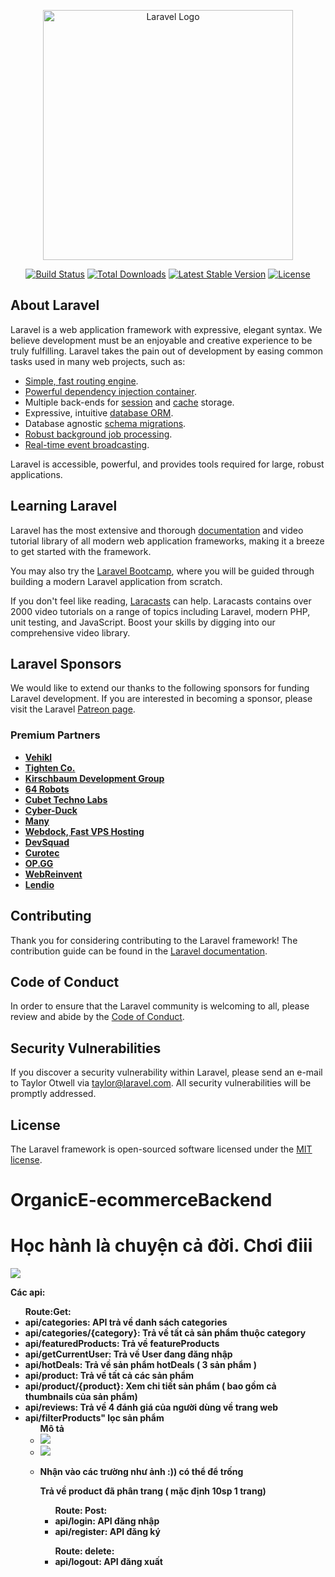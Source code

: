 <p align="center"><a href="https://laravel.com" target="_blank"><img src="https://raw.githubusercontent.com/laravel/art/master/logo-lockup/5%20SVG/2%20CMYK/1%20Full%20Color/laravel-logolockup-cmyk-red.svg" width="400" alt="Laravel Logo"></a></p>

<p align="center">
<a href="https://github.com/laravel/framework/actions"><img src="https://github.com/laravel/framework/workflows/tests/badge.svg" alt="Build Status"></a>
<a href="https://packagist.org/packages/laravel/framework"><img src="https://img.shields.io/packagist/dt/laravel/framework" alt="Total Downloads"></a>
<a href="https://packagist.org/packages/laravel/framework"><img src="https://img.shields.io/packagist/v/laravel/framework" alt="Latest Stable Version"></a>
<a href="https://packagist.org/packages/laravel/framework"><img src="https://img.shields.io/packagist/l/laravel/framework" alt="License"></a>
</p>

## About Laravel

Laravel is a web application framework with expressive, elegant syntax. We believe development must be an enjoyable and creative experience to be truly fulfilling. Laravel takes the pain out of development by easing common tasks used in many web projects, such as:

- [Simple, fast routing engine](https://laravel.com/docs/routing).
- [Powerful dependency injection container](https://laravel.com/docs/container).
- Multiple back-ends for [session](https://laravel.com/docs/session) and [cache](https://laravel.com/docs/cache) storage.
- Expressive, intuitive [database ORM](https://laravel.com/docs/eloquent).
- Database agnostic [schema migrations](https://laravel.com/docs/migrations).
- [Robust background job processing](https://laravel.com/docs/queues).
- [Real-time event broadcasting](https://laravel.com/docs/broadcasting).

Laravel is accessible, powerful, and provides tools required for large, robust applications.

## Learning Laravel

Laravel has the most extensive and thorough [documentation](https://laravel.com/docs) and video tutorial library of all modern web application frameworks, making it a breeze to get started with the framework.

You may also try the [Laravel Bootcamp](https://bootcamp.laravel.com), where you will be guided through building a modern Laravel application from scratch.

If you don't feel like reading, [Laracasts](https://laracasts.com) can help. Laracasts contains over 2000 video tutorials on a range of topics including Laravel, modern PHP, unit testing, and JavaScript. Boost your skills by digging into our comprehensive video library.

## Laravel Sponsors

We would like to extend our thanks to the following sponsors for funding Laravel development. If you are interested in becoming a sponsor, please visit the Laravel [Patreon page](https://patreon.com/taylorotwell).

### Premium Partners

- **[Vehikl](https://vehikl.com/)**
- **[Tighten Co.](https://tighten.co)**
- **[Kirschbaum Development Group](https://kirschbaumdevelopment.com)**
- **[64 Robots](https://64robots.com)**
- **[Cubet Techno Labs](https://cubettech.com)**
- **[Cyber-Duck](https://cyber-duck.co.uk)**
- **[Many](https://www.many.co.uk)**
- **[Webdock, Fast VPS Hosting](https://www.webdock.io/en)**
- **[DevSquad](https://devsquad.com)**
- **[Curotec](https://www.curotec.com/services/technologies/laravel/)**
- **[OP.GG](https://op.gg)**
- **[WebReinvent](https://webreinvent.com/?utm_source=laravel&utm_medium=github&utm_campaign=patreon-sponsors)**
- **[Lendio](https://lendio.com)**

## Contributing

Thank you for considering contributing to the Laravel framework! The contribution guide can be found in the [Laravel documentation](https://laravel.com/docs/contributions).

## Code of Conduct

In order to ensure that the Laravel community is welcoming to all, please review and abide by the [Code of Conduct](https://laravel.com/docs/contributions#code-of-conduct).

## Security Vulnerabilities

If you discover a security vulnerability within Laravel, please send an e-mail to Taylor Otwell via [taylor@laravel.com](mailto:taylor@laravel.com). All security vulnerabilities will be promptly addressed.

## License

The Laravel framework is open-sourced software licensed under the [MIT license](https://opensource.org/licenses/MIT).
# OrganicE-ecommerceBackend
<h1>Học hành là chuyện cả đời. Chơi điii</h1>
<img src="https://thecaninebuddy.com/wp-content/uploads/2021/08/crying-cat-meme-2048x1152.jpg?ezimgfmt=ng%3Awebp%2Fngcb1%2Frs%3Adevice%2Frscb1-1">

<b>Các api:<b/>
    <ul>
    Route:Get:
        <li>api/categories: API trả về danh sách categories</li>
        <li>api/categories/{category}: Trả về tất cả sản phẩm thuộc category</li>
        <li>api/featuredProducts: Trả về featureProducts</li>
        <li>api/getCurrentUser: Trả về User đang đăng nhập</li>
        <li>api/hotDeals: Trả về sản phẩm hotDeals ( 3 sản phẩm )</li>
        <li>api/product: Trả về tất cả các sản phẩm</li>
        <li>api/product/{product}: Xem chi tiết sản phẩm ( bao gồm cả thumbnails của sản phẩm)</li>
        <li>api/reviews: Trả về 4 đánh giá của người dùng về trang web</li> 
        <li>api/filterProducts" lọc sản phẩm
            <ul>
                Mô tả 
                <li>
                    <img src="https://scontent.fhan5-8.fna.fbcdn.net/v/t1.15752-9/387583222_1068103284110246_8996741958876999568_n.png?_nc_cat=108&ccb=1-7&_nc_sid=ae9488&_nc_ohc=5Xdfx3G5naMAX8164wS&_nc_ht=scontent.fhan5-8.fna&_nc_e2o=s&oh=03_AdS9YnCHzXui9D5mM-RCXZQtsQPMe_jFk96plQT-ffH6gA&oe=654B7B5A">
                </li>
                <li>
                    <img src="https://scontent.fhan5-9.fna.fbcdn.net/v/t1.15752-9/387525071_700266018240312_7259775648934234955_n.png?_nc_cat=109&ccb=1-7&_nc_sid=ae9488&_nc_ohc=rCSb91y3WtgAX_r2pWL&_nc_ht=scontent.fhan5-9.fna&_nc_e2o=s&oh=03_AdRNtQd1thMG9EMeZqRe7UDK2EWnmtnvUtJSD7aalB3EEA&oe=654B6A25">
                </li>
                <li>
                    <p>Nhận vào các trường như ảnh :)) có thể để trống </p>
                    <p>Trả về product đã phân trang ( mặc định 10sp 1 trang)</p>
                </li>
            <ul>
        </li>
    </ul>
<ul>
    Route: Post:
    <li>api/login: API đăng nhập</li>
    <li>api/register: API đăng ký</li>    
</ul>
<ul>
    Route: delete:
    <li>api/logout: API đăng xuất</li>  
</ul>
    
